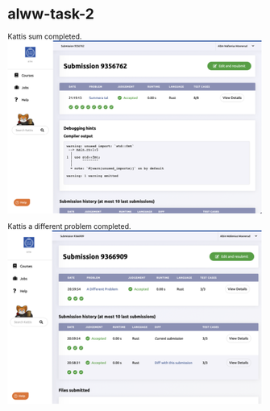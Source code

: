 # alww-task-2

Kattis sum completed.
![sum image](FF4F24E6-8661-423E-98C0-D9C9E5B03DBF.png)

Kattis a different problem completed.
![sum image](Screenshot%202022-09-11%20at%2021.00.15.png)
